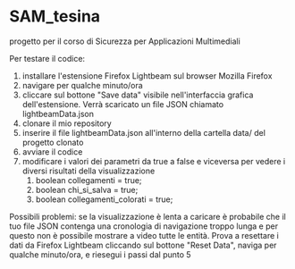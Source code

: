 # SAM_tesina
progetto per il corso di Sicurezza per Applicazioni Multimediali

Per testare il codice:
1. installare l'estensione Firefox Lightbeam sul browser Mozilla Firefox
2. navigare per qualche minuto/ora
3. cliccare sul bottone "Save data" visibile nell'interfaccia grafica dell'estensione. Verrà scaricato un file JSON chiamato lightbeamData.json
4. clonare il mio repository
5. inserire il file lightbeamData.json all'interno della cartella data/ del progetto clonato 
6. avviare il codice
7. modificare i valori dei parametri da true a false e viceversa per vedere i diversi risultati della visualizzazione
	1. boolean collegamenti = true; 
	2. boolean chi_si_salva = true; 
	3. boolean collegamenti_colorati = true; 


Possibili problemi: se la visualizzazione è lenta a caricare è probabile che il tuo file JSON contenga una cronologia di navigazione troppo lunga e per questo non è possibile mostrare a video tutte le entità. Prova a resettare i dati da Firefox Lightbeam cliccando sul bottone "Reset Data", naviga per qualche minuto/ora, e riesegui i passi dal punto 5